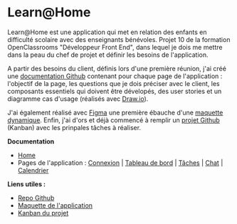 # Learn@Home

Learn@Home est une application qui met en relation des enfants en difficulté scolaire avec des enseignants bénévoles. Projet 10 de la formation OpenClassrooms "Développeur Front End", dans lequel je dois me mettre dans la peau du chef de projet et définir les besoins de l'application.

A partir des besoins du client, définis lors d'une première réunion, j'ai créé une [documentation Github](https://github.com/JyjyStudio/Learn-Home-P10/wiki) contenant pour chaque page de l'application : l'objectif de la page, les questions que je dois préciser avec le client, les composants essentiels qui doivent être dévelopés, des user stories et un diagramme cas d'usage (réalisés avec [Draw.io](https://app.diagrams.net/)).

J'ai également réalisé avec [Figma](https://www.figma.com/) une première ébauche d'une [maquette dynamique](https://www.figma.com/file/18h57ke8UCc9RoxxGekCrm/Learn%40Home). Enfin, j'ai d'ors et déjà commencé à remplir un [projet Github](https://github.com/JyjyStudio/Learn-Home-P10/projects/1) (Kanban) avec les prinpales tâches à réaliser.

**Documentation**
- [Home](https://github.com/JyjyStudio/Learn-Home-P10/wiki)
- Pages de l'application : [Connexion](https://github.com/JyjyStudio/Learn-Home-P10/wiki/Page-de-connexion) | [Tableau de bord](https://github.com/JyjyStudio/Learn-Home-P10/wiki/Page-tableau-de-bord) | [Tâches](https://github.com/JyjyStudio/Learn-Home-P10/wiki/Page-taches) | [Chat](https://github.com/JyjyStudio/Learn-Home-P10/wiki/Page-chat) | [Calendrier](https://github.com/JyjyStudio/Learn-Home-P10/wiki/Page-calendrier)

**Liens utiles :**
- [Repo Github](https://github.com/JyjyStudio/Learn-Home-P10)
- [Maquette de l'application](https://www.figma.com/file/18h57ke8UCc9RoxxGekCrm/Learn%40Home) 
- [Kanban du projet](https://github.com/JyjyStudio/Learn-Home-P10/projects/1)
